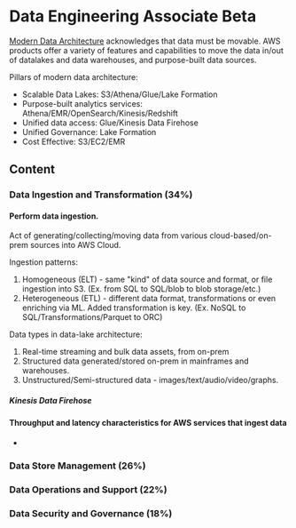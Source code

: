 # Data Engineering Associate Beta

[Modern Data Architecture](https://aws.amazon.com/big-data/datalakes-and-analytics/modern-data-architecture/)
acknowledges that data must be movable. AWS products offer a variety of features
and capabilities to move the data in/out of datalakes and data warehouses, and
purpose-built data sources.

Pillars of modern data architecture:

- Scalable Data Lakes: S3/Athena/Glue/Lake Formation
- Purpose-built analytics services: Athena/EMR/OpenSearch/Kinesis/Redshift
- Unified data access: Glue/Kinesis Data Firehose
- Unified Governance: Lake Formation
- Cost Effective: S3/EC2/EMR

## Content

### Data Ingestion and Transformation (34%)

#### Perform data ingestion.

Act of generating/collecting/moving data from various cloud-based/on-prem
sources into AWS Cloud.

Ingestion patterns:

1. Homogeneous (ELT) - same "kind" of data source and format, or file ingestion
   into S3. (Ex. from SQL to SQL/blob to blob storage/etc.)
2. Heterogeneous (ETL) - different data format, transformations or even
   enriching via ML. Added transformation is key. (Ex. NoSQL to
   SQL/Transformations/Parquet to ORC)

Data types in data-lake architecture:

1. Real-time streaming and bulk data assets, from on-prem
2. Structured data generated/stored on-prem in mainframes and warehouses.
3. Unstructured/Semi-structured data - images/text/audio/video/graphs.

##### Kinesis Data Firehose

#### Throughput and latency characteristics for AWS services that ingest data

-

### Data Store Management (26%)

### Data Operations and Support (22%)

### Data Security and Governance (18%)
